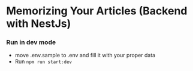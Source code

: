 # Memorizing Your Articles (Backend with NestJs)

### Run in dev mode
 - move .env.sample to .env and fill it with your proper data
 - Run ``` npm run start:dev ```